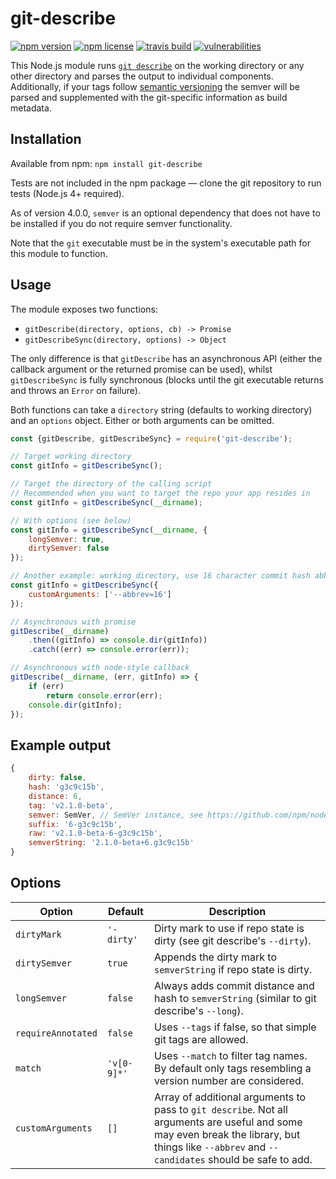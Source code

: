# git-describe

[![npm version](https://img.shields.io/npm/v/git-describe.svg)](https://www.npmjs.com/package/git-describe)
[![npm license](https://img.shields.io/npm/l/git-describe.svg)](https://www.npmjs.com/package/git-describe)
[![travis build](https://travis-ci.org/tvdstaaij/node-git-describe.svg?branch=master)](https://travis-ci.org/tvdstaaij/node-git-describe)
[![vulnerabilities](https://snyk.io/test/npm/git-describe/badge.svg)](https://snyk.io/test/npm/git-describe)

This Node.js module runs [`git describe`][1] on the working directory or any
other directory and parses the output to individual components. Additionally,
if your tags follow [semantic versioning][2] the semver will be parsed and
supplemented with the git-specific information as build metadata.

## Installation

Available from npm:
`npm install git-describe`

Tests are not included in the npm package — 
clone the git repository to run tests (Node.js 4+ required).

As of version 4.0.0, `semver` is an optional dependency that does not have to 
be installed if you do not require semver functionality.

Note that the `git` executable must be in the system's executable path for this module to function.

## Usage

The module exposes two functions: 

* `gitDescribe(directory, options, cb) -> Promise`
* `gitDescribeSync(directory, options) -> Object`

The only difference is that `gitDescribe` has an asynchronous API 
(either the callback argument or the returned promise can be used), whilst 
`gitDescribeSync` is fully synchronous 
(blocks until the git executable returns and throws an `Error` on failure).

Both functions can take a `directory` string (defaults to working directory)
and an `options` object. Either or both arguments can be omitted.

```javascript
const {gitDescribe, gitDescribeSync} = require('git-describe');

// Target working directory
const gitInfo = gitDescribeSync();

// Target the directory of the calling script
// Recommended when you want to target the repo your app resides in
const gitInfo = gitDescribeSync(__dirname);

// With options (see below)
const gitInfo = gitDescribeSync(__dirname, {
    longSemver: true,
    dirtySemver: false
});

// Another example: working directory, use 16 character commit hash abbreviation
const gitInfo = gitDescribeSync({
    customArguments: ['--abbrev=16']
});

// Asynchronous with promise
gitDescribe(__dirname)
    .then((gitInfo) => console.dir(gitInfo))
    .catch((err) => console.error(err));

// Asynchronous with node-style callback
gitDescribe(__dirname, (err, gitInfo) => {
    if (err)
        return console.error(err);
    console.dir(gitInfo);
});
```

## Example output

```javascript
{ 
    dirty: false,
    hash: 'g3c9c15b',
    distance: 6,
    tag: 'v2.1.0-beta',
    semver: SemVer, // SemVer instance, see https://github.com/npm/node-semver
    suffix: '6-g3c9c15b',
    raw: 'v2.1.0-beta-6-g3c9c15b',
    semverString: '2.1.0-beta+6.g3c9c15b'
}
```

## Options

Option             | Default     | Description
------------------ | ----------- | -----------
`dirtyMark`        | `'-dirty'`  | Dirty mark to use if repo state is dirty (see git describe's `--dirty`).
`dirtySemver`      | `true`      | Appends the dirty mark to `semverString` if repo state is dirty.
`longSemver`       | `false`     | Always adds commit distance and hash to `semverString` (similar to git describe's `--long`).
`requireAnnotated` | `false`     | Uses `--tags` if false, so that simple git tags are allowed.
`match`            | `'v[0-9]*'` | Uses `--match` to filter tag names. By default only tags resembling a version number are considered.
`customArguments`  | `[]`        | Array of additional arguments to pass to `git describe`. Not all arguments are useful and some may even break the library, but things like `--abbrev` and `--candidates` should be safe to add.

[1]: https://git-scm.com/docs/git-describe
[2]: http://semver.org/
